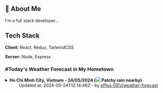 ## 🚀 About Me
I'm a full stack developer...


## Tech Stack

**Client:** React, Redux, TailwindCSS

**Server:** Node, Express

### #Today's Weather Forecast in My Hometown



<details>
    <summary><b>Ho Chi Minh City, Vietnam - 24/05/2024 (<img src="https://cdn.weatherapi.com/weather/64x64/day/176.png" /> Patchy rain nearby)</b>
    </summary>

    
<table>
    <tr>
        <th>Hour</th>
        <td>00:00</td><td>01:00</td><td>02:00</td><td>03:00</td><td>04:00</td><td>05:00</td><td>06:00</td><td>07:00</td><td>08:00</td><td>09:00</td><td>10:00</td><td>11:00</td><td>12:00</td><td>13:00</td><td>14:00</td><td>15:00</td><td>16:00</td><td>17:00</td><td>18:00</td><td>19:00</td><td>20:00</td><td>21:00</td><td>22:00</td><td>23:00</td>
    </tr>
    <tr>
        <th>Weather</th>
        <td><img src="https://cdn.weatherapi.com/weather/64x64/night/263.png"></img></td><td><img src="https://cdn.weatherapi.com/weather/64x64/night/176.png"></img></td><td><img src="https://cdn.weatherapi.com/weather/64x64/night/116.png"></img></td><td><img src="https://cdn.weatherapi.com/weather/64x64/night/113.png"></img></td><td><img src="https://cdn.weatherapi.com/weather/64x64/night/113.png"></img></td><td><img src="https://cdn.weatherapi.com/weather/64x64/night/113.png"></img></td><td><img src="https://cdn.weatherapi.com/weather/64x64/day/116.png"></img></td><td><img src="https://cdn.weatherapi.com/weather/64x64/day/113.png"></img></td><td><img src="https://cdn.weatherapi.com/weather/64x64/day/113.png"></img></td><td><img src="https://cdn.weatherapi.com/weather/64x64/day/113.png"></img></td><td><img src="https://cdn.weatherapi.com/weather/64x64/day/116.png"></img></td><td><img src="https://cdn.weatherapi.com/weather/64x64/day/122.png"></img></td><td><img src="https://cdn.weatherapi.com/weather/64x64/day/119.png"></img></td><td><img src="https://cdn.weatherapi.com/weather/64x64/day/263.png"></img></td><td><img src="https://cdn.weatherapi.com/weather/64x64/day/176.png"></img></td><td><img src="https://cdn.weatherapi.com/weather/64x64/day/119.png"></img></td><td><img src="https://cdn.weatherapi.com/weather/64x64/day/116.png"></img></td><td><img src="https://cdn.weatherapi.com/weather/64x64/day/113.png"></img></td><td><img src="https://cdn.weatherapi.com/weather/64x64/day/113.png"></img></td><td><img src="https://cdn.weatherapi.com/weather/64x64/night/116.png"></img></td><td><img src="https://cdn.weatherapi.com/weather/64x64/night/113.png"></img></td><td><img src="https://cdn.weatherapi.com/weather/64x64/night/113.png"></img></td><td><img src="https://cdn.weatherapi.com/weather/64x64/night/113.png"></img></td><td><img src="https://cdn.weatherapi.com/weather/64x64/night/113.png"></img></td>
    </tr>
    <tr>
        <th>Condition</th>
        <td width="200px">Patchy light drizzle</td><td width="200px">Patchy rain nearby</td><td width="200px">Partly Cloudy </td><td width="200px">Clear </td><td width="200px">Clear </td><td width="200px">Clear </td><td width="200px">Partly Cloudy </td><td width="200px">Sunny</td><td width="200px">Sunny</td><td width="200px">Sunny</td><td width="200px">Partly Cloudy </td><td width="200px">Overcast </td><td width="200px">Cloudy </td><td width="200px">Patchy light drizzle</td><td width="200px">Patchy rain nearby</td><td width="200px">Cloudy </td><td width="200px">Partly Cloudy </td><td width="200px">Sunny</td><td width="200px">Sunny</td><td width="200px">Partly cloudy</td><td width="200px">Clear </td><td width="200px">Clear </td><td width="200px">Clear </td><td width="200px">Clear </td>
    </tr>
    <tr>
        <th>Temperature</th>
        <td>28.2 °C</td><td>27.7 °C</td><td>27.6 °C</td><td>27.5 °C</td><td>27.2 °C</td><td>27.1 °C</td><td>27.4 °C</td><td>28.5 °C</td><td>30.1 °C</td><td>31.6 °C</td><td>33 °C</td><td>34.4 °C</td><td>35.2 °C</td><td>35.2 °C</td><td>34.3 °C</td><td>33.7 °C</td><td>33.7 °C</td><td>32.8 °C</td><td>30.8 °C</td><td>30 °C</td><td>29.4 °C</td><td>29.1 °C</td><td>28.9 °C</td><td>28.8 °C</td>
    </tr>
    <tr>
        <th>Wind</th>
        <td>9 kph</td><td>7.6 kph</td><td>6.8 kph</td><td>6.1 kph</td><td>6.1 kph</td><td>5 kph</td><td>4.7 kph</td><td>4.7 kph</td><td>6.1 kph</td><td>7.9 kph</td><td>8.3 kph</td><td>7.6 kph</td><td>9.4 kph</td><td>11.5 kph</td><td>14 kph</td><td>14 kph</td><td>14 kph</td><td>16.2 kph</td><td>15.5 kph</td><td>3.6 kph</td><td>12.2 kph</td><td>10.4 kph</td><td>9.4 kph</td><td>9 kph</td>
    </tr>
</table>

</details>

<div align="right">
    Updated at: 2024-05-24T12:14:48Z - by <a target="_blank"
        href="https://github.com/ePlus-DEV/weather-forecast">ePlus-DEV/weather-forecast</a>
</div>